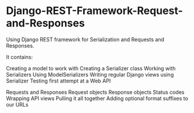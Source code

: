 # Django-REST-Framework-Request-and-Responses

Using Django REST framework for Serialization and Requests and Responses.

It contains:

Creating a model to work with
Creating a Serializer class
Working with Serializers
Using ModelSerializers
Writing regular Django views using Serializer
Testing first attempt at a Web API

Requests and Responses
Request objects
Response objects
Status codes
Wrapping API views
Pulling it all together
Adding optional format suffixes to our URLs

